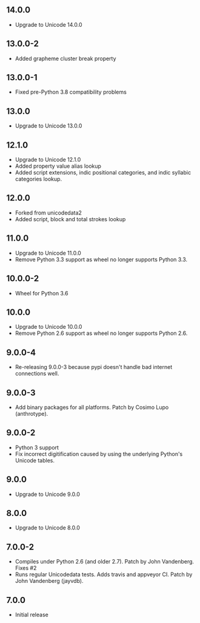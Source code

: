 ## 14.0.0
 - Upgrade to Unicode 14.0.0
## 13.0.0-2
 - Added grapheme cluster break property

## 13.0.0-1
 - Fixed pre-Python 3.8 compatibility problems

## 13.0.0
 - Upgrade to Unicode 13.0.0

## 12.1.0
 - Upgrade to Unicode 12.1.0
 - Added property value alias lookup
 - Added script extensions, indic positional categories, and indic syllabic categories lookup.

## 12.0.0
 - Forked from unicodedata2
 - Added script, block and total strokes lookup

## 11.0.0
 - Upgrade to Unicode 11.0.0
 - Remove Python 3.3 support as wheel no longer supports Python 3.3.

## 10.0.0-2
 - Wheel for Python 3.6

## 10.0.0
 - Upgrade to Unicode 10.0.0
 - Remove Python 2.6 support as wheel no longer supports Python 2.6.

## 9.0.0-4
 - Re-releasing 9.0.0-3 because pypi doesn't handle bad internet connections well.

## 9.0.0-3
 - Add binary packages for all platforms. Patch by Cosimo Lupo (anthrotype).

## 9.0.0-2
 - Python 3 support
 - Fix incorrect digitification caused by using the underlying Python's Unicode tables.

## 9.0.0
 - Upgrade to Unicode 9.0.0

## 8.0.0
 - Upgrade to Unicode 8.0.0

## 7.0.0-2
 - Compiles under Python 2.6 (and older 2.7). Patch by John Vandenberg. Fixes #2
 - Runs regular Unicodedata tests. Adds travis and appveyor CI. Patch by John Vandenberg (jayvdb).

## 7.0.0
 - Initial release
